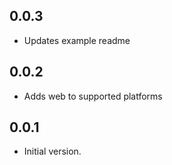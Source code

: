 ## 0.0.3

- Updates example readme

## 0.0.2

- Adds web to supported platforms

## 0.0.1

- Initial version.
